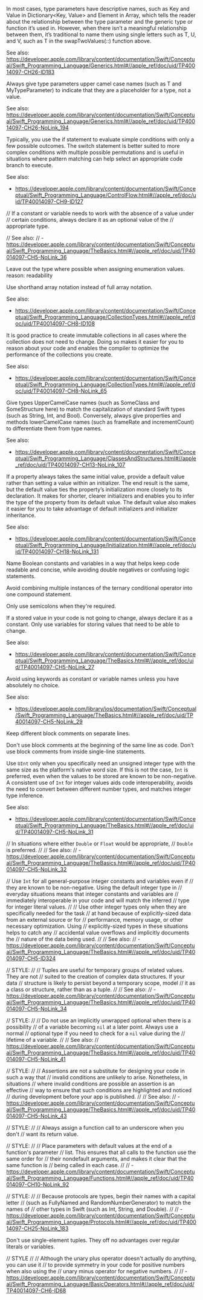 In most cases, type parameters have descriptive names, such as Key and Value in
Dictionary<Key, Value> and Element in Array<Element>, which tells the reader
about the relationship between the type parameter and the generic type or
function it’s used in. However, when there isn’t a meaningful relationship
between them, it’s traditional to name them using single letters such as
T, U, and V, such as T in the swapTwoValues(_:_:) function above.

See also:
https://developer.apple.com/library/content/documentation/Swift/Conceptual/Swift_Programming_Language/Generics.html#//apple_ref/doc/uid/TP40014097-CH26-ID183

Always give type parameters upper camel case names (such as T and MyTypeParameter) to indicate that they are a placeholder for a type, not a value.

See also:
https://developer.apple.com/library/content/documentation/Swift/Conceptual/Swift_Programming_Language/Generics.html#//apple_ref/doc/uid/TP40014097-CH26-NoLink_194









Typically, you use the if statement to evaluate simple
conditions with only a few possible outcomes.
The switch statement is better
suited to more complex conditions with multiple possible permutations and is
useful in situations where pattern matching can help select an appropriate
code branch to execute.

See also:
- https://developer.apple.com/library/content/documentation/Swift/Conceptual/Swift_Programming_Language/ControlFlow.html#//apple_ref/doc/uid/TP40014097-CH9-ID127








// If a constant or variable needs to work with the absence of a value under
// certain conditions, always declare it as an optional value of the
// appropriate type.

// See also:
// - https://developer.apple.com/library/content/documentation/Swift/Conceptual/Swift_Programming_Language/TheBasics.html#//apple_ref/doc/uid/TP40014097-CH5-NoLink_36













Leave out the type where possible when assigning enumeration values.
reason: readability









Use shorthand array notation instead of full array notation.

See also:
- https://developer.apple.com/library/content/documentation/Swift/Conceptual/Swift_Programming_Language/CollectionTypes.html#//apple_ref/doc/uid/TP40014097-CH8-ID108









It is good practice to create immutable collections in all cases where the
collection does not need to change.  Doing so makes it easier for you to
reason about your code and enables the compiler to optimize the
performance of the collections you create.

See also:
- https://developer.apple.com/library/content/documentation/Swift/Conceptual/Swift_Programming_Language/CollectionTypes.html#//apple_ref/doc/uid/TP40014097-CH8-NoLink_65










Give types UpperCamelCase names (such as SomeClass and
SomeStructure here) to match the capitalization of standard Swift types
(such as String, Int, and Bool). Conversely, always give properties and
methods lowerCamelCase names (such as frameRate and incrementCount) to differentiate them from type names.

See also:
- https://developer.apple.com/library/content/documentation/Swift/Conceptual/Swift_Programming_Language/ClassesAndStructures.html#//apple_ref/doc/uid/TP40014097-CH13-NoLink_107










If a property always takes the same initial value, provide a default value
rather than setting a value within an initializer. The end result is the same,
but the default value ties the property’s initialization more closely to its
declaration. It makes for shorter, clearer initializers and enables you to
infer the type of the property from its default value. The default value also
makes it easier for you to take advantage of default initializers and
initializer inheritance.

See also:
- https://developer.apple.com/library/content/documentation/Swift/Conceptual/Swift_Programming_Language/Initialization.html#//apple_ref/doc/uid/TP40014097-CH18-NoLink_131








Name Boolean constants and variables in a way that helps keep code readable
and concise, while avoiding double negatives or confusing logic statements.



Avoid combining multiple instances of the ternary conditional operator into one compound statement.


Only use semicolons when they're required.


If a stored value in your code is not going to change, always declare
it as a constant.  Only use variables for storing values that need to
be able to change.

See also:
- https://developer.apple.com/library/content/documentation/Swift/Conceptual/Swift_Programming_Language/TheBasics.html#//apple_ref/doc/uid/TP40014097-CH5-NoLink_27


Avoid using keywords as constant or variable names unless you have
absolutely no choice.

See also:
- https://developer.apple.com/library/ios/documentation/Swift/Conceptual/Swift_Programming_Language/TheBasics.html#//apple_ref/doc/uid/TP40014097-CH5-NoLink_29


Keep different block comments on separate lines.


Don't use block comments at the beginning of the same line as code.
Don't use block comments from inside single-line statements.


Use `UInt` only when you specifically need an unsigned integer type with the
same size as the platform's native word size.  If this is not the case,
`Int` is preferred, even when the values to be stored are known to be
non-negative.  A consistent use of `Int` for integer values aids code
interoperability, avoids the need to convert between different number
types, and matches integer type inference.

See also:
- https://developer.apple.com/library/content/documentation/Swift/Conceptual/Swift_Programming_Language/TheBasics.html#//apple_ref/doc/uid/TP40014097-CH5-NoLink_31


// In situations where either `Double` or `Float` would be appropriate,
// `Double` is preferred.
//
// See also:
// - https://developer.apple.com/library/content/documentation/Swift/Conceptual/Swift_Programming_Language/TheBasics.html#//apple_ref/doc/uid/TP40014097-CH5-NoLink_32


// Use `Int` for all general-purpose integer constants and variables even if
// they are known to be non-negative.  Using the default integer type in
// everyday situations means that integer constants and variables are
// immediately interoperable in your code and will match the inferred
// type for integer literal values.
//
// Use other integer types only when they are specifically needed for the task
// at hand because of explicitly-sized data from an external source or for
// performance, memory usage, or other necessary optimization.  Using
// explicitly-sized types in these situations helps to catch any
// accidental value overflows and implicitly documents the
// nature of the data being used.
//
// See also:
// - https://developer.apple.com/library/content/documentation/Swift/Conceptual/Swift_Programming_Language/TheBasics.html#//apple_ref/doc/uid/TP40014097-CH5-ID324


// STYLE:
//
// Tuples are useful for temporary groups of related values.  They are not
// suited to the creation of complex data structures.  If your data
// structure is likely to persist beyond a temporary scope, model
// it as a class or structure, rather than as a tuple.
//
// See also:
// - https://developer.apple.com/library/content/documentation/Swift/Conceptual/Swift_Programming_Language/TheBasics.html#//apple_ref/doc/uid/TP40014097-CH5-NoLink_34


// STYLE:
//
// Do not use an implicitly unwrapped optional when there is a possibility
// of a variable becoming `nil` at a later point.  Always use a normal
// optional type if you need to check for a `nil` value during the
// lifetime of a variable.
//
// See also:
// https://developer.apple.com/library/content/documentation/Swift/Conceptual/Swift_Programming_Language/TheBasics.html#//apple_ref/doc/uid/TP40014097-CH5-NoLink_41


// STYLE:
//
// Assertions are not a substitute for designing your code in such a way that
// invalid conditions are unlikely to arise.  Nonetheless, in situations
// where invalid conditions are possible an assertion is an effective
// way to ensure that such conditions are highlighted and noticed
// during development before your app is published.
//
// See also:
// - https://developer.apple.com/library/content/documentation/Swift/Conceptual/Swift_Programming_Language/TheBasics.html#//apple_ref/doc/uid/TP40014097-CH5-NoLink_43


// STYLE:
//
// Always assign a function call to an underscore when you don't
// want its return value.


// STYLE:
//
// Place parameters with default values at the end of a function's parameter
// list.  This ensures that all calls to the function use the same order for
// their nondefault arguments, and makes it clear that the same function is
// being called in each case.
//
// - https://developer.apple.com/library/content/documentation/Swift/Conceptual/Swift_Programming_Language/Functions.html#//apple_ref/doc/uid/TP40014097-CH10-NoLink_92


// STYLE:
//
// Because protocols are types, begin their names with a capital letter
// (such as FullyNamed and RandomNumberGenerator) to match the names of
// other types in Swift (such as Int, String, and Double).
//
// - https://developer.apple.com/library/content/documentation/Swift/Conceptual/Swift_Programming_Language/Protocols.html#//apple_ref/doc/uid/TP40014097-CH25-NoLink_183






Don't use single-element tuples.  They off no advantages over regular literals or variables.










// STYLE
//
// Although the unary plus operator doesn't actually do anything, you can use it
// to provide symmetry in your code for positive numbers when also using the
// unary minus operator for negative numbers.
//
// - https://developer.apple.com/library/content/documentation/Swift/Conceptual/Swift_Programming_Language/BasicOperators.html#//apple_ref/doc/uid/TP40014097-CH6-ID68
